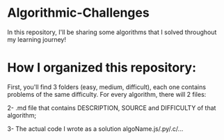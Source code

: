 # Algorithmic-Challenges
In this repository, I'll be sharing some algorithms that I solved throughout my learning journey!

# How I organized this repository: 
First, you'll find 3 folders (easy, medium, difficult), each one contains problems of the same difficulty. For every algorithm, there will 2 files:

2- .md file that contains DESCRIPTION, SOURCE and DIFFICULTY of that algorithm;

3- The actual code I wrote as a solution algoName.js/.py/.c/...
